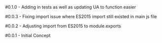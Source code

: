 #0.1.0 - Adding in tests as well as updating UA to function easier

#0.0.3 - Fixing import issue where ES2015 import still existed in main js file

#0.0.2 - Adjusting import from ES2015 to module.exports

#0.0.1 - Initial Concept
